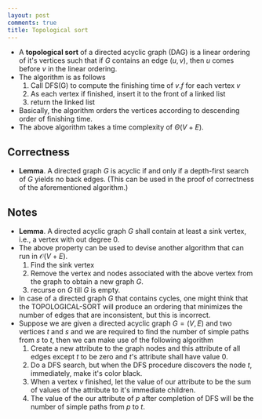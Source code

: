 ```yaml
---
layout: post
comments: true
title: Topological sort
---
```


* A **topological sort** of a directed acyclic graph (DAG) is a linear ordering of it's vertices such that if $G$ contains an edge $(u,v)$, then $u$ comes before $v$ in the linear ordering.
* The algorithm is as follows
  1. Call DFS(G) to compute the finishing time of $v.f$ for each vertex $v$
  2. As each vertex if finished, insert it to the front of a linked list
  3. return the linked list
* Basically, the algorithm orders the vertices according to descending order of finishing time.
* The above algorithm takes a time complexity of $\Theta(V+E)$.

## Correctness

* **Lemma**. A directed graph $G$ is acyclic if and only if a depth-first search of $G$ yields no back edges. (This can be used in the proof of correctness of the aforementioned algorithm.)

## Notes

* **Lemma**. A directed acyclic graph $G$ shall contain at least a sink vertex, i.e., a vertex with out degree $0$.
* The above property can be used to devise another algorithm that can run in $\mathcal O(V+E)$. 
  1. Find the sink vertex
  2. Remove the vertex and nodes associated with the above vertex from the graph to obtain a new graph $G$.
  3. recurse on $G$ till $G$ is empty.
* In case of a directed graph $G$ that contains cycles, one might think that the TOPOLOGICAL-SORT will produce an ordering that minimizes the number of edges that are inconsistent, but this is incorrect.
* Suppose we are given a directed acyclic graph $G = (V,E)$ and two vertices $t$ and $s$ and we are required to find the number of simple paths from $s$ to $t$, then we can make use of the following algorithm
  1. Create a new attribute to the graph nodes and this attribute of all edges except $t$ to be zero and $t$'s attribute shall have value $0$.
  2. Do a DFS search, but when the DFS procedure discovers the node $t$, immediately, make it's color black.
  3. When a vertex $v$ finished, let the value of our attribute to be the sum of values of the attribute to it's immediate children.
  4. The value of the our attribute of $p$ after completion of DFS will be the number of simple paths from $p$ to $t$. 
